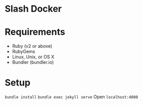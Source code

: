 # Slash Docker

# Requirements
- Ruby (v2 or above)
- RubyGems
- Linux, Unix, or OS X
- Bundler (bundler.io)

# Setup
`bundle install`
`bundle exec jekyll serve`
Open `localhost:4000`
